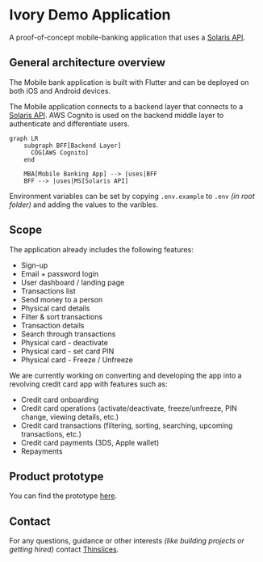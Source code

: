 # Ivory Demo Application

A proof-of-concept mobile-banking application that uses a [Solaris API](https://docs.solarisgroup.com/api-reference/).

## General architecture overview

The Mobile bank application is built with Flutter and can be deployed on both iOS and Android devices.

The Mobile application connects to a backend layer that connects to a [Solaris API](https://docs.solarisgroup.com/api-reference/). AWS Cognito is used on the backend middle layer to authenticate and differentiate users.

```mermaid
graph LR
    subgraph BFF[Backend Layer]
      COG[AWS Cognito]
    end

    MBA[Mobile Banking App] --> |uses|BFF
    BFF --> |uses|MS[Solaris API]
```

Environment variables can be set by copying `.env.example` to `.env` _(in root folder)_ and adding the values to the varibles.

## Scope

The application already includes the following features:

- Sign-up
- Email + password login
- User dashboard / landing page
- Transactions list
- Send money to a person
- Physical card details
- Filter & sort transactions
- Transaction details
- Search through transactions
- Physical card - deactivate
- Physical card - set card PIN
- Physical card - Freeze / Unfreeze

We are currently working on converting and developing the app into a revolving credit card app with features such as:

- Credit card onboarding
- Credit card operations (activate/deactivate, freeze/unfreeze, PIN change, viewing details, etc.)
- Credit card transactions (filtering, sorting, searching, upcoming transactions, etc.)
- Credit card payments (3DS, Apple wallet)
- Repayments

## Product prototype

You can find the prototype [here](https://www.figma.com/proto/XReOTW8hCzSSTPsfqWhwy6/Ivory---Demo-App?page-id=1086%3A72864&type=design&node-id=1221-101377&viewport=-1964%2C1794%2C0.19&t=XEC1Fu5v6GR6h7B3-1&scaling=contain&starting-point-node-id=1221%3A101373).

## Contact

For any questions, guidance or other interests _(like building projects or getting hired)_ contact [Thinslices](https://www.thinslices.com/contact).
